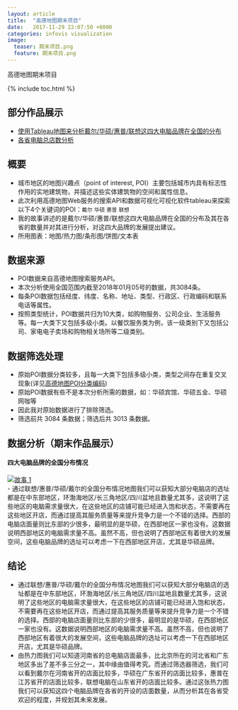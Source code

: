 ```yaml
---
layout: article
title:  "高德地图期末项目"
date:   2017-11-29 22:07:50 +0800
categories: infovis visualization
image:
  teaser: 期末项目.png
  feature: 期末项目.png
---
```

高德地图期末项目

{% include toc.html %}

## 部分作品展示
- <a href="https://public.tableau.com/views/_18225/1?:embed=y&:display_count=yes" target="_blank">使用Tableau地图来分析戴尔/华硕/惠普/联想这四大电脑品牌在全国的分布</a>
- <a href="https://public.tableau.com/views/_15707/2_1?:embed=y&:display_count=yes" target="_blank">各省电脑总店数分析</a>

## 概要
- 城市地区的地图兴趣点（point of interest, POI）主要包括城市内具有标志性作用的实地建筑物，并描述这些实体建筑物的空间和属性信息。
- 此次利用高德地图Web服务的搜索API和数据可视化可视化软件tableau来探索以下4个关键词的POI：`戴尔` `华硕` `惠普` `联想`
- 我的故事讲述的是戴尔/华硕/惠普/联想这四大电脑品牌在全国的分布及其在各省的数量并对其进行分析，对这四大品牌的发展提出建议。
- 所用图表：地图/热力图/条形图/饼图/文本表

## 数据来源
- POI数据来自高德地图搜索服务API。
- 本次分析使用全国范围内截至2018年01月05号的数据，共3084条。
- 每条POI数据包括经度、纬度、名称、地址、类型、行政区、行政编码和联系电话等属性。
- 按照类型统计，POI数据共归为10大类，如购物服务、公司企业、生活服务等。每一大类下又包括多级小类。以餐饮服务类为例，该一级类别下又包括公司、家电电子卖场和购物相关场所等二级类别。

## 数据筛选处理
- 原始POI数据分类较多，且每一大类下包括多级小类，类型之间存在重复交叉现象(详见[高德地图POI分类编码](http://lbs.amap.com/api/webservice/download))
- 原始POI数据有些不是本次分析所需的数据，如：华硕宾馆、华硕五金、华硕网咖等
- 因此我对原始数据进行了排除筛选。
- 筛选前共 3084 条数据；筛选后共 3013 条数据。

## 数据分析（期末作品展示）

#### 四大电脑品牌的全国分布情况
<div class='tableauPlaceholder' id='viz1516558822619' style='position: relative'><noscript><a href='#'><img alt='故事 1 ' src='https:&#47;&#47;public.tableau.com&#47;static&#47;images&#47;_1&#47;_18225&#47;1&#47;1_rss.png' style='border: none' /></a></noscript><object class='tableauViz'  style='display:none;'><param name='host_url' value='https%3A%2F%2Fpublic.tableau.com%2F' /> <param name='embed_code_version' value='3' /> <param name='path' value='views&#47;_18225&#47;1?:embed=y&amp;:display_count=y' /> <param name='toolbar' value='yes' /><param name='static_image' value='https:&#47;&#47;public.tableau.com&#47;static&#47;images&#47;_1&#47;_18225&#47;1&#47;1.png' /> <param name='animate_transition' value='yes' /><param name='display_static_image' value='yes' /><param name='display_spinner' value='yes' /><param name='display_overlay' value='yes' /><param name='display_count' value='yes' /></object></div>                <script type='text/javascript'>                    var divElement = document.getElementById('viz1516558822619');                    var vizElement = divElement.getElementsByTagName('object')[0];                    vizElement.style.width='1016px';vizElement.style.height='991px';                    var scriptElement = document.createElement('script');                    scriptElement.src = 'https://public.tableau.com/javascripts/api/viz_v1.js';                    vizElement.parentNode.insertBefore(scriptElement, vizElement);                </script>
- 通过联想/惠普/华硕/戴尔的全国分布情况地图我们可以获知大部分电脑店的选址都是在中东部地区，环渤海地区/长三角地区/四川盆地且数量尤其多，这说明了这些地区的电脑需求量很大，在这些地区的店铺可能已经进入饱和状态，不需要再在这些地区开店，而通过提高其服务质量等来提升竞争力是一个不错的选择。西部的电脑店面量则比东部的少很多，最明显的是华硕，在西部地区一家也没有。这数据说明西部地区的电脑需求量不高。虽然不高，但也说明了西部地区有着很大的发展空间，这些电脑品牌的选址可以考虑一下在西部地区开店，尤其是华硕品牌。





## 结论
- 通过联想/惠普/华硕/戴尔的全国分布情况地图我们可以获知大部分电脑店的选址都是在中东部地区，环渤海地区/长三角地区/四川盆地且数量尤其多，这说明了这些地区的电脑需求量很大，在这些地区的店铺可能已经进入饱和状态，不需要再在这些地区开店，而通过提高其服务质量等来提升竞争力是一个不错的选择。西部的电脑店面量则比东部的少很多，最明显的是华硕，在西部地区一家也没有。这数据说明西部地区的电脑需求量不高。虽然不高，但也说明了西部地区有着很大的发展空间，这些电脑品牌的选址可以考虑一下在西部地区开店，尤其是华硕品牌。
- 由热力图我们可以知道河南省的总电脑店面最多，比北京所在的河北省和广东地区多出了差不多三分之一，其中缘由值得考究。而通过筛选器筛选，我们可以看到戴尔在河南省开的店面比较多，华硕在广东省开的店面比较多，惠普在江苏省开的店面比较多，联想电脑在山东省开的店面比较多。通过这张热力图我们可以获知这四个电脑品牌在各省的开设的店面数量，从而分析其在各省受欢迎的程度，并规划其未来发展。
